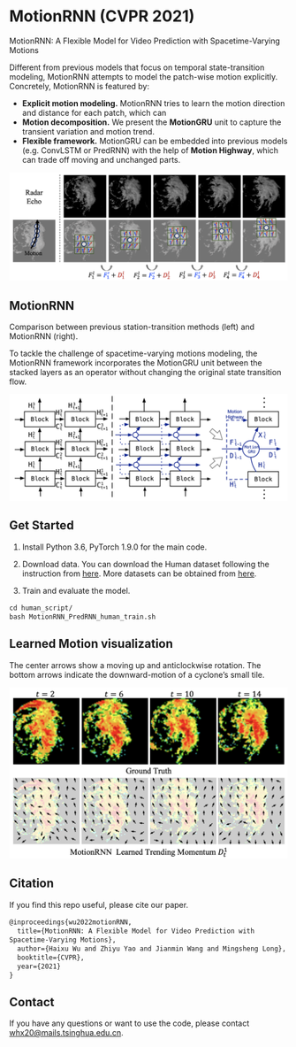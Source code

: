 # MotionRNN (CVPR 2021)
MotionRNN: A Flexible Model for Video Prediction with Spacetime-Varying Motions

Different from previous models that focus on temporal state-transition modeling, MotionRNN attempts to model the patch-wise motion explicitly. Concretely, MotionRNN is featured by:

- **Explicit motion modeling.** MotionRNN tries to learn the motion direction and distance for each patch, which can 
- **Motion decomposition.** We present the **MotionGRU** unit to capture the transient variation and motion trend.
- **Flexible framework.** MotionGRU can be embedded into previous models (e.g. ConvLSTM or PredRNN) with the help of **Motion Highway**, which can trade off moving and unchanged parts.

![motion_decomp](./pic/motion_decomp.png)

## MotionRNN

Comparison between previous station-transition methods (left) and MotionRNN (right).

To tackle the challenge of spacetime-varying motions modeling, the MotionRNN framework incorporates the MotionGRU unit between the stacked layers as an operator without changing the original state transition flow.

![architecture](./pic/architecture.png)

## Get Started

1. Install Python 3.6, PyTorch 1.9.0 for the main code.
2. Download data. You can download the Human dataset following the instruction from [here](https://github.com/Yunbo426/MIM). More datasets can be obtained from [here](https://github.com/thuml/predrnn-pytorch).

3. Train and evaluate the model.
```
cd human_script/
bash MotionRNN_PredRNN_human_train.sh
```

## Learned Motion visualization

The center arrows show a moving up and anticlockwise rotation. The bottom arrows indicate the downward-motion of a cyclone’s small tile.

![vis](./pic/vis.png)

## Citation

If you find this repo useful, please cite our paper. 

```
@inproceedings{wu2022motionRNN,
  title={MotionRNN: A Flexible Model for Video Prediction with Spacetime-Varying Motions},
  author={Haixu Wu and Zhiyu Yao and Jianmin Wang and Mingsheng Long},
  booktitle={CVPR},
  year={2021}
}
```

## Contact

If you have any questions or want to use the code, please contact whx20@mails.tsinghua.edu.cn.
